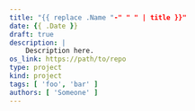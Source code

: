 ```yaml
---
title: "{{ replace .Name "-" " " | title }}"
date: {{ .Date }}
draft: true
description: |
    Description here.
os_link: https://path/to/repo
type: project
kind: project
tags: [ 'foo', 'bar' ]
authors: [ 'Someone' ]
---
```


